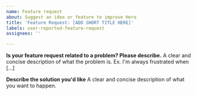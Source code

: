 ```yaml
---
name: Feature request
about: Suggest an idea or feature to improve Hero
title: 'Feature Request: [ADD SHORT TITLE HERE]'
labels: user-reported-feature-request
assignees: ''

---
```


**Is your feature request related to a problem? Please describe.**
A clear and concise description of what the problem is. Ex. I'm always frustrated when [...]

**Describe the solution you'd like**
A clear and concise description of what you want to happen.
